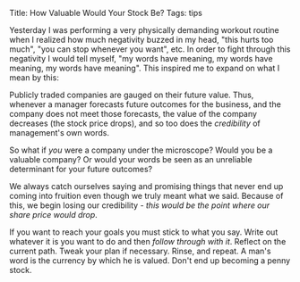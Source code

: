 Title: How Valuable Would Your Stock Be?
Tags: tips


Yesterday I was performing a very physically demanding workout routine when I realized how much negativity buzzed in my head, "this hurts too much", "you can stop whenever you want", etc. In order to fight through this negativity I would tell myself, "my words have meaning, my words have meaning, my words have meaning". This inspired me to expand on what I mean by this:

Publicly traded companies are gauged on their future value. Thus, whenever a manager forecasts future outcomes for the business, and the company does not meet those forecasts, the value of the company decreases (the stock price drops), and so too does the *credibility* of management's own words.

So what if *you* were a company under the microscope? Would you be a valuable company? Or would your words be seen as an unreliable determinant for your future outcomes?

We always catch ourselves saying and promising things that never end up coming into fruition even though we truly meant what we said. Because of this, we begin losing our credibility - *this would be the point where our share price would drop*.

If you want to reach your goals you must stick to what you say. Write out whatever it is you want to do and then *follow through with it*. Reflect on the current path. Tweak your plan if necessary. Rinse, and repeat.
A man's word is the currency by which he is valued. Don't end up becoming a penny stock.
